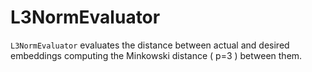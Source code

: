 # L3NormEvaluator

`L3NormEvaluator` evaluates the distance between actual and desired embeddings computing the Minkowski distance ( p=3 ) between them.